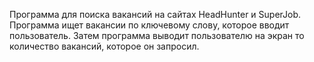 
 

Программа для поиска вакансий на сайтах HeadHunter и SuperJob. Программа ищет вакансии по ключевому слову, которое вводит пользователь. Затем программа выводит пользователю на экран то количество вакансий, которое он запросил.
